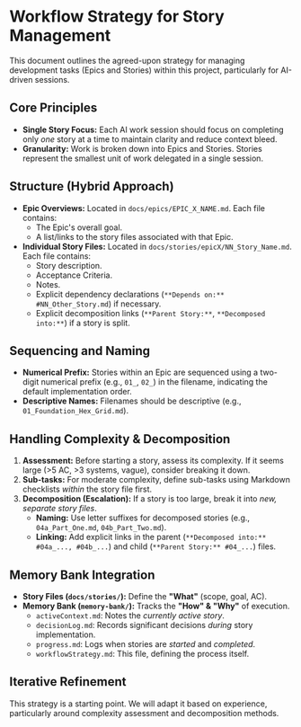 # Workflow Strategy for Story Management

This document outlines the agreed-upon strategy for managing development tasks (Epics and Stories) within this project, particularly for AI-driven sessions.

## Core Principles

*   **Single Story Focus:** Each AI work session should focus on completing only *one* story at a time to maintain clarity and reduce context bleed.
*   **Granularity:** Work is broken down into Epics and Stories. Stories represent the smallest unit of work delegated in a single session.

## Structure (Hybrid Approach)

*   **Epic Overviews:** Located in `docs/epics/EPIC_X_NAME.md`. Each file contains:
    *   The Epic's overall goal.
    *   A list/links to the story files associated with that Epic.
*   **Individual Story Files:** Located in `docs/stories/epicX/NN_Story_Name.md`. Each file contains:
    *   Story description.
    *   Acceptance Criteria.
    *   Notes.
    *   Explicit dependency declarations (`**Depends on:** #NN_Other_Story.md`) if necessary.
    *   Explicit decomposition links (`**Parent Story:**`, `**Decomposed into:**`) if a story is split.

## Sequencing and Naming

*   **Numerical Prefix:** Stories within an Epic are sequenced using a two-digit numerical prefix (e.g., `01_`, `02_`) in the filename, indicating the default implementation order.
*   **Descriptive Names:** Filenames should be descriptive (e.g., `01_Foundation_Hex_Grid.md`).

## Handling Complexity & Decomposition

1.  **Assessment:** Before starting a story, assess its complexity. If it seems large (>5 AC, >3 systems, vague), consider breaking it down.
2.  **Sub-tasks:** For moderate complexity, define sub-tasks using Markdown checklists *within* the story file first.
3.  **Decomposition (Escalation):** If a story is too large, break it into *new, separate story files*.
    *   **Naming:** Use letter suffixes for decomposed stories (e.g., `04a_Part_One.md`, `04b_Part_Two.md`).
    *   **Linking:** Add explicit links in the parent (`**Decomposed into:** #04a_..., #04b_...`) and child (`**Parent Story:** #04_...`) files.

## Memory Bank Integration

*   **Story Files (`docs/stories/`):** Define the **"What"** (scope, goal, AC).
*   **Memory Bank (`memory-bank/`):** Tracks the **"How" & "Why"** of execution.
    *   `activeContext.md`: Notes the *currently active story*.
    *   `decisionLog.md`: Records significant decisions *during* story implementation.
    *   `progress.md`: Logs when stories are *started* and *completed*.
    *   `workflowStrategy.md`: This file, defining the process itself.

## Iterative Refinement

This strategy is a starting point. We will adapt it based on experience, particularly around complexity assessment and decomposition methods.